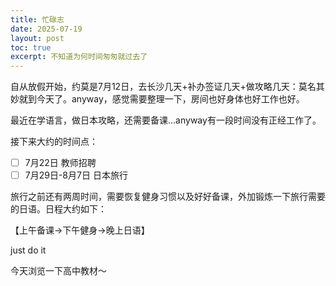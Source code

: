 ```yaml
---
title: 忙碌志
date: 2025-07-19
layout: post
toc: true
excerpt: 不知道为何时间匆匆就过去了
---
```


自从放假开始，约莫是7月12日，去长沙几天+补办签证几天+做攻略几天：莫名其妙就到今天了。anyway，感觉需要整理一下，房间也好身体也好工作也好。

最近在学语言，做日本攻略，还需要备课...anyway有一段时间没有正经工作了。

接下来大约的时间点：

- [ ] 7月22日 教师招聘
- [ ] 7月29日-8月7日 日本旅行

旅行之前还有两周时间，需要恢复健身习惯以及好好备课，外加锻炼一下旅行需要的日语。日程大约如下：

【上午备课$\rightarrow$下午健身$\rightarrow$晚上日语】

just do it

今天浏览一下高中教材～